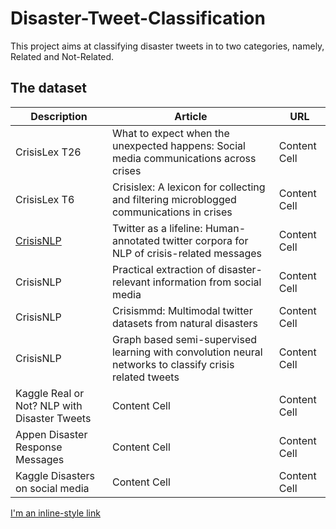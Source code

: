 # Disaster-Tweet-Classification

This project aims at classifying disaster tweets in to two categories, namely, Related and Not-Related.

## The dataset

| Description   | Article       | URL           |
| ------------- | ------------- |-------------
| CrisisLex T26 | What to expect when the unexpected happens: Social media communications across crises  | Content Cell  |
| CrisisLex T6  | Crisislex: A lexicon for collecting and filtering microblogged communications in crises  | Content Cell  |
| [CrisisNLP](https://www.google.com) | Twitter as a lifeline: Human-annotated twitter corpora for NLP of crisis-related messages  | Content Cell  |
| CrisisNLP  | Practical extraction of disaster-relevant information from social media  | Content Cell  |
| CrisisNLP  | Crisismmd: Multimodal twitter datasets from natural disasters  | Content Cell  |
| CrisisNLP  | Graph based semi-supervised learning with convolution neural networks to classify crisis related tweets  | Content Cell  |
| Kaggle Real or Not? NLP with Disaster Tweets  | Content Cell  | Content Cell  |
| Appen Disaster Response Messages  | Content Cell  | Content Cell  |
| Kaggle Disasters on social media | Content Cell  | Content Cell  |


[I'm an inline-style link](https://www.google.com)
